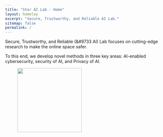 ```yaml
---
title: "Star AI Lab - Home"
layout: homelay
excerpt: "Secure, Trustworthy, and Reliable AI Lab."
sitemap: false
permalink: /
---
```


Secure, Trustworthy, and Reliable (&#9733 AI) Lab focuses on cutting-edge research to make the online space safer.

To this end, we develop novel methods in three key areas: AI-enabled cybersecurity, security of AI, and Privacy of AI.


<figure class="fourth">
  <img src="{{ site.url }}{{ site.baseurl }}/images/logopic/usf.png" style="width: 210px">
</figure>
